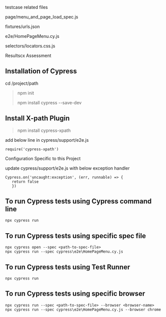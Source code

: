 testcase related files

page/menu_and_page_load_spec.js

fixtures/urls.json

e2e/HomePageMenu.cy.js

selectors/locators.css.js



Resultscx Assessment

## Installation of Cypress

cd  /project/path
> npm init
> 
> npm install cypress --save-dev


## Install X-path Plugin
> npm install cypress-xpath
>
 add below line in cypress/support/e2e.js
 ```
require('cypress-xpath')
```

 Configuration Specific to this Project
 
 update cypress/support/e2e.js with below exception handler
 
 ```
 Cypress.on('uncaught:exception', (err, runnable) => {
    return false
    })
```

## To run Cypress tests using Cypress command line
```
npx cypress run
```

## To run Cypress tests using specific spec file

```
npx cypress open --spec <path-to-spec-file>
npx cypress run --spec cypress\e2e\HomePageMenu.cy.js
```


## To run Cypress tests using Test Runner
```
npx cypress run
```

## To run Cypress tests using specific browser

```
npx cypress run --spec <path-to-spec-file> --browser <browser-name>
npx cypress run --spec cypress\e2e\HomePageMenu.cy.js --browser chrome
```
